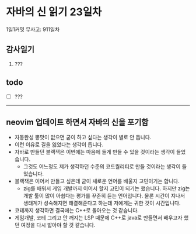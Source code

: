 # 자바의 신 읽기 23일차

1일1커밋 무사고: 911일차

## 감사일기

1. ???

## todo

- [ ] ???

---

## neovim 업데이트 하면서 자바의 신을 포기함

- 자동완성 뽕맛이 없으면 굳이 하고 싶다는 생각이 별로 안 듭니다.
- 이런 이유로 길을 잃었다는 생각이 듭니다.
- 자바로 만들던 블랙잭은 이번에는 마음에 들게 만들 수 있을 것이라는 생각이 들었습니다.
  - 그것도 어느정도 제가 생각하던 수준의 코드퀄리티로 만들 것이라는 생각이 들었습니다.
- 블랙잭은 이어서 만들고 싶은데 굳이 새로운 언어를 배울지 고민이기는 합니다.
  - zig를 배워서 게임 개발까지 이어서 할지 고민이 되기는 했습니다. 하지만 zig는 개발 툴이 많이 아쉽다는 평가를 꾸준히 듣는 언어입니다. 물론 시간이 지나서 생태계가 성숙해지면 해결해준다고 하는데 저에게는 귀한 것이 시간입니다.
- 코테까지 생각하면 결국에는 C++로 돌아오는 것 같습니다.
- 게임개발, 코테 그리고 안 깨지는 LSP 때문에 C++로 java로 만들면서 배우고자 했던 여정을 다시 밟아야 할 것 같습니다.



